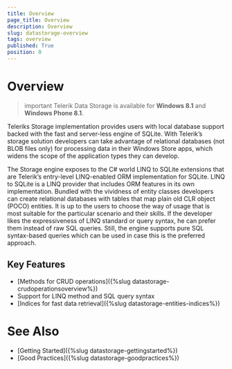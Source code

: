 ```yaml
---
title: Overview
page_title: Overview
description: Overview
slug: datastorage-overview
tags: overview
published: True
position: 0
---
```


# Overview

>important Telerik Data Storage is available for **Windows 8.1** and **Windows Phone 8.1**.

Teleriks Storage implementation provides users with local database support backed with the fast and server-less engine of SQLite. With Telerik’s storage solution developers can take advantage of relational databases (not BLOB files only) for processing data in their Windows Store apps, which widens the scope of the application types they can develop.

The Storage engine exposes to the C# world LINQ to SQLite extensions that are Telerik’s entry-level LINQ-enabled ORM implementation for SQLite. LINQ to SQLite is a LINQ provider that includes ORM features in its own implementation. Bundled with the vividness of entity classes developers can create relational databases with tables that map plain old CLR object (POCO) entities. It is up to the users to choose the way of usage that is most suitable for the particular scenario and their skills. If the developer likes the expressiveness of LINQ standard or query syntax, he can prefer them instead of raw SQL queries. Still, the engine supports pure SQL syntax-based queries which can be used in case this is the preferred approach.

## Key Features

* [Methods for CRUD operations]({%slug datastorage-crudoperationsoverview%})
* Support for LINQ method and SQL query syntax
* [Indices for fast data retrieval]({%slug datastorage-entities-indices%})

# See Also

 * [Getting Started]({%slug datastorage-gettingstarted%})
 * [Good Practices]({%slug datastorage-goodpractices%})
